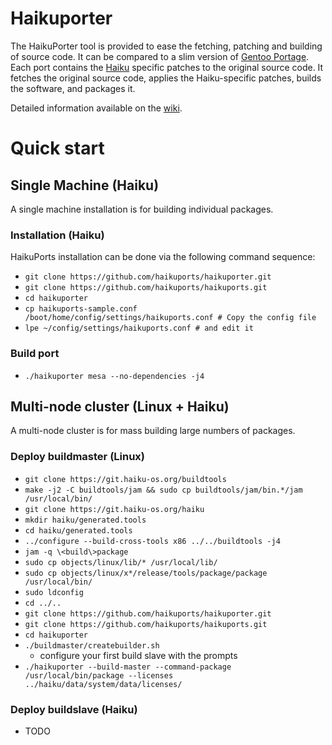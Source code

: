 # Haikuporter

The HaikuPorter tool is provided to ease the fetching, patching and building of source code. It can be compared to a slim version of [Gentoo Portage](https://www.gentoo.org/main/en/about.xml). Each port contains the [Haiku](http://haiku-os.org) specific patches to the original source code. It fetches the original source code, applies the Haiku-specific patches, builds the software, and packages it.

Detailed information available on the [wiki](https://github.com/haikuports/haikuports/wiki/).

# Quick start

## Single Machine (Haiku)

A single machine installation is for building individual packages.

### Installation (Haiku)

HaikuPorts installation can be done via the following command sequence:
 - `git clone https://github.com/haikuports/haikuporter.git`
 - `git clone https://github.com/haikuports/haikuports.git`
 - `cd haikuporter`
 - `cp haikuports-sample.conf /boot/home/config/settings/haikuports.conf # Copy the config file`
 - `lpe ~/config/settings/haikuports.conf # and edit it`

### Build port
 - `./haikuporter mesa --no-dependencies -j4`

## Multi-node cluster (Linux + Haiku)

A multi-node cluster is for mass building large numbers of packages.

### Deploy buildmaster (Linux)

 - `git clone https://git.haiku-os.org/buildtools`
 - `make -j2 -C buildtools/jam && sudo cp buildtools/jam/bin.*/jam /usr/local/bin/`
 - `git clone https://git.haiku-os.org/haiku`
 - `mkdir haiku/generated.tools`
 - `cd haiku/generated.tools`
 - `../configure --build-cross-tools x86 ../../buildtools -j4`
 - `jam -q \<build\>package`
 - `sudo cp objects/linux/lib/* /usr/local/lib/`
 - `sudo cp objects/linux/x*/release/tools/package/package /usr/local/bin/`
 - `sudo ldconfig`
 - `cd ../..`
 - `git clone https://github.com/haikuports/haikuporter.git`
 - `git clone https://github.com/haikuports/haikuports.git`
 - `cd haikuporter`
 - `./buildmaster/createbuilder.sh`
   -  configure your first build slave with the prompts
 - `./haikuporter --build-master --command-package /usr/local/bin/package --licenses ../haiku/data/system/data/licenses/`

### Deploy buildslave (Haiku)

 - TODO
